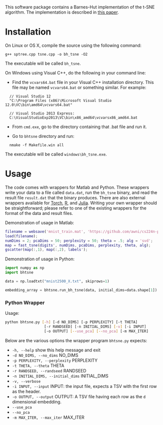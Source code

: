 
This software package contains a Barnes-Hut implementation of the t-SNE algorithm. The implementation is described in [this paper](http://lvdmaaten.github.io/publications/papers/JMLR_2014.pdf).


# Installation #

On Linux or OS X, compile the source using the following command:

```
g++ sptree.cpp tsne.cpp -o bh_tsne -O2
```

The executable will be called `bh_tsne`.

On Windows using Visual C++, do the following in your command line:

- Find the `vcvars64.bat` file in your Visual C++ installation directory. This file may be named `vcvars64.bat` or something similar. For example:

```
  // Visual Studio 12
  "C:\Program Files (x86)\Microsoft Visual Studio 12.0\VC\bin\amd64\vcvars64.bat"

  // Visual Studio 2013 Express:
  C:\VisualStudioExp2013\VC\bin\x86_amd64\vcvarsx86_amd64.bat
```

- From `cmd.exe`, go to the directory containing that .bat file and run it.

- Go to `bhtsne` directory and run:

```
  nmake -f Makefile.win all
```

The executable will be called `windows\bh_tsne.exe`.

# Usage #

The code comes with wrappers for Matlab and Python. These wrappers write your data to a file called `data.dat`, run the `bh_tsne` binary, and read the result file `result.dat` that the binary produces. There are also external wrappers available for [Torch](https://github.com/clementfarabet/manifold), [R](https://github.com/jkrijthe/Rtsne), and [Julia](https://github.com/zhmz90/BHTsne.jl). Writing your own wrapper should be straightforward; please refer to one of the existing wrappers for the format of the data and result files.

Demonstration of usage in Matlab:

```matlab
filename = websave('mnist_train.mat', 'https://github.com/awni/cs224n-pa4/blob/master/Simple_tSNE/mnist_train.mat?raw=true');
load(filename);
numDims = 2; pcaDims = 50; perplexity = 50; theta = .5; alg = 'svd';
map = fast_tsne(digits', numDims, pcaDims, perplexity, theta, alg);
gscatter(map(:,1), map(:,2), labels');
```

Demonstration of usage in Python:

```python
import numpy as np
import bhtsne

data = np.loadtxt("mnist2500_X.txt", skiprows=1)

embedding_array = bhtsne.run_bh_tsne(data, initial_dims=data.shape[1])
```

### Python Wrapper

Usage:

```bash
python bhtsne.py [-h] [-d NO_DIMS] [-p PERPLEXITY] [-t THETA]
                  [-r RANDSEED] [-n INITIAL_DIMS] [-v] [-i INPUT]
                  [-o OUTPUT] [--use_pca] [--no_pca] [-m MAX_ITER]
```

Below are the various options the wrapper program `bhtsne.py` expects:

- `-h, --help`                      show this help message and exit
- `-d NO_DIMS, --no_dims`           NO_DIMS
- `-p PERPLEXITY, --perplexity`     PERPLEXITY
- `-t THETA, --theta`               THETA
- `-r RANDSEED, --randseed`         RANDSEED
- `-n INITIAL_DIMS, --initial_dims` INITIAL_DIMS
- `-v, --verbose`
- `-i INPUT, --input`               INPUT: the input file, expects a TSV with the first row as the header.
- `-o OUTPUT, --output`             OUTPUT: A TSV file having each row as the `d` dimensional embedding.
- `--use_pca`
- `--no_pca`
- `-m MAX_ITER, --max_iter`         MAX_ITER

